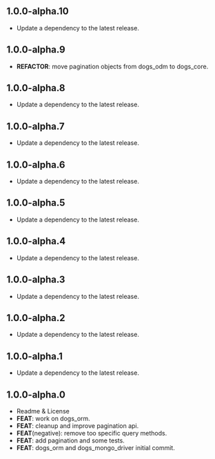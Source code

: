 ## 1.0.0-alpha.10

 - Update a dependency to the latest release.

## 1.0.0-alpha.9

 - **REFACTOR**: move pagination objects from dogs_odm to dogs_core.

## 1.0.0-alpha.8

 - Update a dependency to the latest release.

## 1.0.0-alpha.7

 - Update a dependency to the latest release.

## 1.0.0-alpha.6

 - Update a dependency to the latest release.

## 1.0.0-alpha.5

 - Update a dependency to the latest release.

## 1.0.0-alpha.4

 - Update a dependency to the latest release.

## 1.0.0-alpha.3

 - Update a dependency to the latest release.

## 1.0.0-alpha.2

 - Update a dependency to the latest release.

## 1.0.0-alpha.1

 - Update a dependency to the latest release.

## 1.0.0-alpha.0

 - Readme & License
 - **FEAT**: work on dogs_orm.
 - **FEAT**: cleanup and improve pagination api.
 - **FEAT**(negative): remove too specific query methods.
 - **FEAT**: add pagination and some tests.
 - **FEAT**: dogs_orm and dogs_mongo_driver initial commit.
